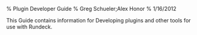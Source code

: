 % Plugin Developer Guide
% Greg Schueler;Alex Honor
% 1/16/2012

This Guide contains information for Developing plugins and other tools for use with Rundeck.


